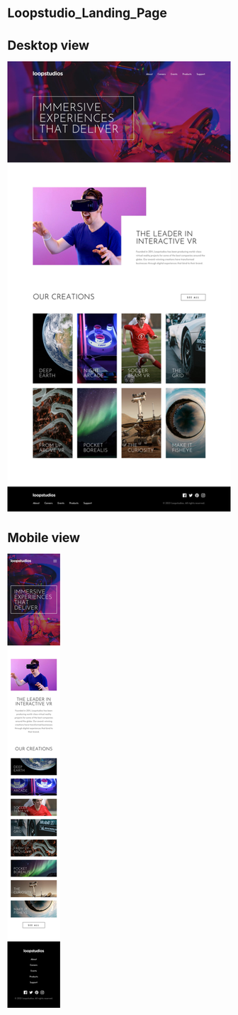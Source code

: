 # Loopstudio_Landing_Page

# Desktop view 
<img src="public/desktop-design.jpg" />

# Mobile view
<img src="public/mobile-design.jpg" />
